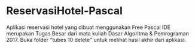 # ReservasiHotel-Pascal
Aplikasi reservasi hotel yang dibuat menggunakan Free Pascal IDE merupakan Tugas Besar dari mata kuliah Dasar Algoritma & Pemrograman 2017. Buka folder "tubes 10 delete" untuk melihat hasil akhir dari aplikasi.
